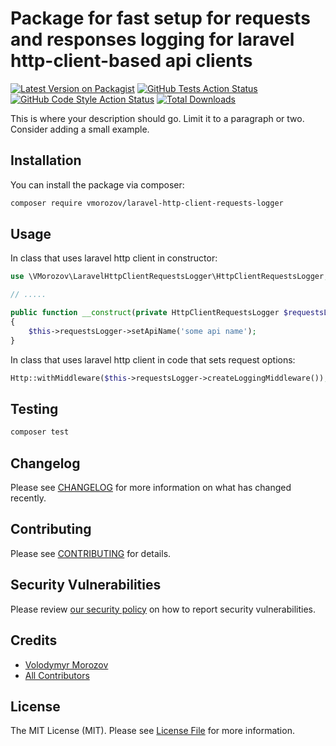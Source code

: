# Package for fast setup for requests and responses logging for laravel http-client-based api clients

[![Latest Version on Packagist](https://img.shields.io/packagist/v/vmorozov/laravel-http-client-requests-logger.svg?style=flat-square)](https://packagist.org/packages/vmorozov/laravel-http-client-requests-logger)
[![GitHub Tests Action Status](https://img.shields.io/github/actions/workflow/status/vmorozov/laravel-http-client-requests-logger/run-tests.yml?branch=main&label=tests&style=flat-square)](https://github.com/freezer278/laravel-http-client-requests-logger/actions?query=workflow%3Arun-tests+branch%3Amain)
[![GitHub Code Style Action Status](https://img.shields.io/github/actions/workflow/status/vmorozov/laravel-http-client-requests-logger/fix-php-code-style-issues.yml?branch=main&label=code%20style&style=flat-square)](https://github.com/freezer278/laravel-http-client-requests-logger/actions?query=workflow%3A"Fix+PHP+code+style+issues"+branch%3Amain)
[![Total Downloads](https://img.shields.io/packagist/dt/vmorozov/laravel-http-client-requests-logger.svg?style=flat-square)](https://packagist.org/packages/vmorozov/laravel-http-client-requests-logger)

This is where your description should go. Limit it to a paragraph or two. Consider adding a small example.

## Installation

You can install the package via composer:

```bash
composer require vmorozov/laravel-http-client-requests-logger
```

## Usage

In class that uses laravel http client in constructor:

```php
use \VMorozov\LaravelHttpClientRequestsLogger\HttpClientRequestsLogger;

// .....

public function __construct(private HttpClientRequestsLogger $requestsLogger)
{
    $this->requestsLogger->setApiName('some api name');
}
```

In class that uses laravel http client in code that sets request options:
```php
Http::withMiddleware($this->requestsLogger->createLoggingMiddleware());
```

## Testing

```bash
composer test
```

## Changelog

Please see [CHANGELOG](CHANGELOG.md) for more information on what has changed recently.

## Contributing

Please see [CONTRIBUTING](CONTRIBUTING.md) for details.

## Security Vulnerabilities

Please review [our security policy](../../security/policy) on how to report security vulnerabilities.

## Credits

- [Volodymyr Morozov](https://github.com/v.morozov)
- [All Contributors](../../contributors)

## License

The MIT License (MIT). Please see [License File](LICENSE.md) for more information.
